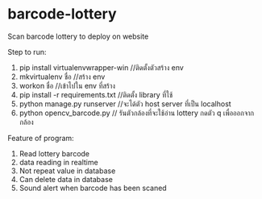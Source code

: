 # barcode-lottery
Scan barcode lottery to deploy on website

Step to run:
1. pip install virtualenvwrapper-win //ติดตั้งตัวสร้าง env
2. mkvirtualenv ชื่อ //สร้าง env 
3. workon ชื่อ //เข้าไปใน env ที่สร้าง
4. pip install -r requirements.txt //ติดตั้ง library ที่ใช้
5. python manage.py runserver //จะได้ตัว host server ที่เป็น localhost
6. python opencv_barcode.py // รันตัวกล้องที่จะใช้อ่าน lottery กดตัว q เพื่อออกจากกล้อง


Feature of program:
1. Read lottery barcode
2. data reading in realtime
3. Not repeat value in database
4. Can delete data in database
5. Sound alert when barcode has been scaned
